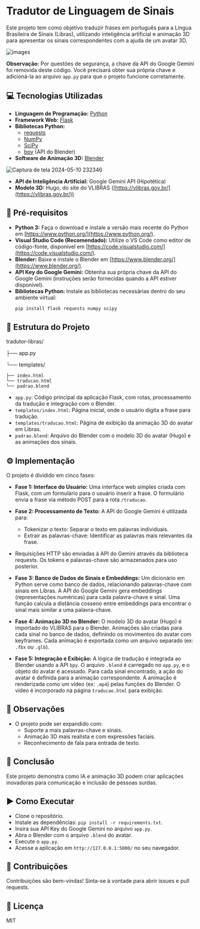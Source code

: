 # Tradutor de Linguagem de Sinais


Este projeto tem como objetivo traduzir frases em português para a Língua Brasileira de Sinais (Libras), utilizando inteligência artificial e animação 3D para apresentar os sinais correspondentes com a ajuda de um avatar 3D.

![images](https://github.com/mzambra/TradutorLinguagemSinais/assets/77467196/03fa4587-7a2a-41c3-9f4c-252c7545a718) 

**Observação:** Por questões de segurança, a chave da API do Google Gemini foi removida deste código. Você precisará obter sua própria chave e adicioná-la ao arquivo `app.py` para que o projeto funcione corretamente. 

## 💻 Tecnologias Utilizadas

* **Linguagem de Programação:** [Python](https://www.python.org/)
* **Framework Web:** [Flask](https://flask.palletsprojects.com/en/2.2.x/)
* **Bibliotecas Python:**
    * [requests](https://docs.python-requests.org/en/latest/)
    * [NumPy](https://numpy.org/)
    * [SciPy](https://scipy.org/)
    * [bpy](https://docs.blender.org/api/current/bpy.ops.html) (API do Blender)
* **Software de Animação 3D:** [Blender](https://www.blender.org/)
  
![Captura de tela 2024-05-10 232346](https://github.com/mzambra/TradutorLinguagemSinais/assets/77467196/7f627f9b-7bc0-48b8-826b-1ee8a90b7f81)
* **API de Inteligência Artificial:** Google Gemini API (Hipotética)
* **Modelo 3D:** Hugo, do site do VLIBRAS ([https://vlibras.gov.br/](https://vlibras.gov.br/))

## 🚀 Pré-requisitos

* **Python 3:** Faça o download e instale a versão mais recente do Python em [https://www.python.org/](https://www.python.org/).
* **Visual Studio Code (Recomendado):** Utilize o VS Code como editor de código-fonte, disponível em [https://code.visualstudio.com/](https://code.visualstudio.com/).
* **Blender:** Baixe e instale o Blender em [https://www.blender.org/](https://www.blender.org/).
* **API Key do Google Gemini:** Obtenha sua própria chave da API do Google Gemini (instruções serão fornecidas quando a API estiver disponível).
* **Bibliotecas Python:** Instale as bibliotecas necessárias dentro do seu ambiente virtual:
  ```bash
  pip install flask requests numpy scipy

## 📂 Estrutura do Projeto

tradutor-libras/

├── app.py

└── templates/

    ├── index.html
    └── traducao.html
    └── padrao.blend

* `app.py`: Código principal da aplicação Flask, com rotas, processamento da tradução e integração com o Blender.
* `templates/index.html`: Página inicial, onde o usuário digita a frase para tradução.
* `templates/traducao.html`: Página de exibição da animação 3D do avatar em Libras.
* `padrao.blend`: Arquivo do Blender com o modelo 3D do avatar (Hugo) e as animações dos sinais.

## ⚙️ Implementação

O projeto é dividido em cinco fases:

* **Fase 1: Interface do Usuário:** Uma interface web simples criada com Flask, com um formulário para o usuário inserir a frase. O formulário envia a frase via método POST para a rota `/traducao`.

* **Fase 2: Processamento de Texto:** A API do Google Gemini é utilizada para:
    * Tokenizar o texto: Separar o texto em palavras individuais.
    * Extrair as palavras-chave: Identificar as palavras mais relevantes da frase.
* Requisições HTTP são enviadas à API do Gemini através da biblioteca requests. Os tokens e palavras-chave são armazenados para uso posterior.

* **Fase 3: Banco de Dados de Sinais e Embeddings:** Um dicionário em Python serve como banco de dados, relacionando palavras-chave com sinais em Libras. A API do Google Gemini gera embeddings (representações numéricas) para cada palavra-chave e sinal. Uma função calcula a distância cosseno entre embeddings para encontrar o sinal mais similar a uma palavra-chave.

* **Fase 4: Animação 3D no Blender:** O modelo 3D do avatar (Hugo) é importado do VLIBRAS para o Blender. Animações são criadas para cada sinal no banco de dados, definindo os movimentos do avatar com keyframes. Cada animação é exportada como um arquivo separado (ex: `.fbx` ou `.glb`).

* **Fase 5: Integração e Exibição:** A lógica de tradução é integrada ao Blender usando a API `bpy`. O arquivo `.blend` é carregado no `app.py`, e o objeto do avatar é acessado. Para cada sinal encontrado, a ação do avatar é definida para a animação correspondente. A animação é renderizada como um vídeo (ex: `.mp4`) pelas funções do Blender. O vídeo é incorporado na página `traducao.html` para exibição.

## 📝 Observações


* O projeto pode ser expandido com:
    * Suporte a mais palavras-chave e sinais.
    * Animação 3D mais realista e com expressões faciais.
    * Reconhecimento de fala para entrada de texto.

## 🎉 Conclusão

Este projeto demonstra como IA e animação 3D podem criar aplicações inovadoras para comunicação e inclusão de pessoas surdas.

## ▶️ Como Executar

* Clone o repositório.
* Instale as dependências: `pip install -r requirements.txt`.
* Insira sua API Key do Google Gemini no arquivo `app.py`.
* Abra o Blender com o arquivo `.blend` do avatar.
* Execute o `app.py`.
* Acesse a aplicação em `http://127.0.0.1:5000/` no seu navegador.

## 🤝 Contribuições

Contribuições são bem-vindas! Sinta-se à vontade para abrir issues e pull requests.

## 📄 Licença

MIT
